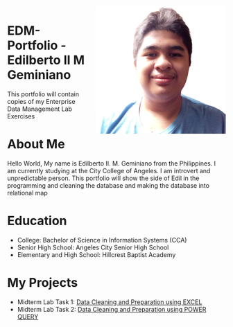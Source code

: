<img src="RANDOM/halata.png" alt="Image Description" width="300" style="float: right; margin-left: 20px;" />


# EDM-Portfolio - Edilberto II M Geminiano 
This portfolio will contain copies of my Enterprise Data Management Lab Exercises 
# About Me 
Hello World, My name is Edilberto II. M. Geminiano from the Philippines. I am currently studying at the City College of Angeles. 
               I am introvert and unpredictable person. This portfolio will show the side of Edil in the programming and 
                         cleaning the database and  making the database into relational map 
# Education 
* College: Bachelor of Science in Information Systems (CCA)
* Senior High School: Angeles City Senior High School
* Elementary and High School: Hillcrest Baptist Academy  
# My Projects 
 
* Midterm Lab Task 1: [Data Cleaning and Preparation using EXCEL](https://github.com/EDILBERTOGEMINIANO/edilbertogemini/blob/main/MIDTERM%20LAB%20TASK%201/readme.md)
* Midterm Lab Task 2: [Data Cleaning and Preparation using POWER QUERY](https://github.com/EDILBERTOGEMINIANO/edilbertogemini/blob/main/MIDTERM%20LAB%20ACTIVITY%20TASK%202/LAB2.md)

</div>
